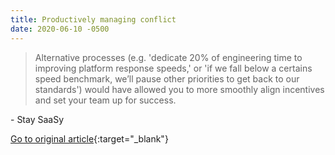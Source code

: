 ```yaml
---
title: Productively managing conflict
date: 2020-06-10 -0500
---
```


> Alternative processes (e.g. 'dedicate 20% of engineering time to improving platform response speeds,' or 'if we fall below a certains speed benchmark, we’ll pause other priorities to get back to our standards') would have allowed you to more smoothly align incentives and set your team up for success.

\- Stay SaaSy

[Go to original article](https://staysaasy.com/product/2020/09/06/soft-skills-for-managers.html){:target="_blank"}